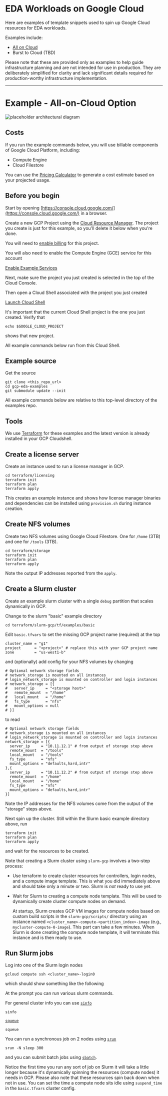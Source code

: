 # EDA Workloads on Google Cloud

Here are examples of template snippets used to spin up Google Cloud resources
for EDA workloads.

Examples include:

- [All on Cloud](#example---all-on-cloud-option)
- Burst to Cloud (TBD)

Please note that these are provided only as examples to help guide
infrastructure planning and are not intended for use in production. They are
deliberately simplified for clarity and lack significant details required for
production-worthy infrastructure implementation.

---

# Example - All-on-Cloud Option

![placeholder architectural diagram](images/all-on-cloud.png)

## Costs

If you run the example commands below, you will use billable components of
Google Cloud Platform, including:

- Compute Engine
- Cloud Filestore

You can use the
[Pricing Calculator](https://cloud.google.com/products/calculator)
to generate a cost estimate based on your projected usage.


## Before you begin

Start by opening
[https://console.cloud.google.com/](https://console.cloud.google.com/)
in a browser.

Create a new GCP Project using the
[Cloud Resource Manager](https://console.cloud.google.com/cloud-resource-manager).
The project you create is just for this example, so you'll delete it below
when you're done.

You will need to
[enable billing](https://support.google.com/cloud/answer/6293499#enable-billing)
for this project.

You will also need to enable the Compute Engine (GCE) service for this account

[Enable Example Services](https://console.cloud.google.com/flows/enableapi?apiid=compute.googleapis.com,file.googleapis.com,cloudresourcemanager.googleapis.com)
    
Next, make sure the project you just created is selected in the top of the
Cloud Console.

Then open a Cloud Shell associated with the project you just created

[Launch Cloud Shell](https://console.cloud.google.com/?cloudshell=true)

It's important that the current Cloud Shell project is the one you just
created.  Verify that

    echo $GOOGLE_CLOUD_PROJECT

shows that new project.

All example commands below run from this Cloud Shell.

## Example source

Get the source

    git clone <this_repo_url>
    cd gcp-eda-examples
    git submodule update --init

All example commands below are relative to this top-level directory of the
examples repo.

## Tools

We use [Terraform](terraform.io) for these examples and the latest version is
already installed in your GCP Cloudshell.


## Create a license server

Create an instance used to run a license manager in GCP.

    cd terraform/licensing
    terraform init
    terraform plan
    terraform apply

This creates an example instance and shows how license manager binaries and
dependencies can be installed using `provision.sh` during instance creation.


## Create NFS volumes

Create two NFS volumes using Google Cloud Filestore.  One for `/home` (3TB) and
one for `/tools` (3TB).

    cd terraform/storage
    terraform init
    terraform plan
    terraform apply

Note the output IP addresses reported from the `apply`.


## Create a Slurm cluster

Create an example slurm cluster with a single `debug` partition that scales
dynamically in GCP.

Change to the slurm "basic" example directory

    cd terraform/slurm-gcp/tf/examples/basic

Edit `basic.tfvars` to set the missing GCP project name (required) at the top

    cluster_name = "g1"
    project      = "<project>" # replace this with your GCP project name
    zone         = "us-west1-b"

and (optionally) add config for your NFS volumes by changing

    # Optional network storage fields
    # network_storage is mounted on all instances
    # login_network_storage is mounted on controller and login instances
    # network_storage = [{
    #   server_ip     = "<storage host>"
    #   remote_mount  = "/home"
    #   local_mount   = "/home"
    #   fs_type       = "nfs"
    #   mount_options = null
    # }]

to read

    # Optional network storage fields
    # network_storage is mounted on all instances
    # login_network_storage is mounted on controller and login instances
    network_storage = [{
      server_ip     = "10.11.12.1" # from output of storage step above
      remote_mount  = "/tools"
      local_mount   = "/tools"
      fs_type       = "nfs"
      mount_options = "defaults,hard,intr"
    },{
      server_ip     = "10.11.12.2" # from output of storage step above
      remote_mount  = "/home"
      local_mount   = "/home"
      fs_type       = "nfs"
      mount_options = "defaults,hard,intr"
    }]

Note the IP addresses for the NFS volumes come from the output of the "storage"
steps above.

Next spin up the cluster.
Still within the Slurm basic example directory above, run

    terraform init
    terraform plan
    terraform apply

and wait for the resources to be created.

Note that creating a Slurm cluster using `slurm-gcp` involves a two-step
process:

- Use terraform to create cluster resources for controllers, login nodes, and
  a compute image template.  This is what you did immediately above and should
  take only a minute or two.  Slurm is _not_ ready to use yet.

- Wait for Slurm to creating a compute node template.  This will be used to
  dynamically create cluster compute nodes on demand.

  At startup, Slurm creates GCP VM images for compute nodes based on custom
  build scripts in the `slurm-gcp/scripts/` directory using an instance named
  `<cluster_name>-compute-<partition_index>-image` (e.g.,
  `mycluster-compute-0-image`). This part can take a few minutes. When Slurm is
  done creating the compute node template, it will terminate this instance and
  is then ready to use.


## Run Slurm jobs

Log into one of the Slurm login nodes

    gcloud compute ssh <cluster_name>-login0

which should show something like the following

At the prompt you can run various slurm commands.

For general cluster info you can use
[`sinfo`](https://slurm.schedmd.com/sinfo.html)

    sinfo

[`squeue`](https://slurm.schedmd.com/squeue.html)

    squeue

You can run a synchronous job on 2 nodes using
[`srun`](https://slurm.schedmd.com/srun.html)

    srun -N sleep 300

and you can submit batch jobs using
[`sbatch`](https://slurm.schedmd.com/sbatch.html).

Notice the first time you run any sort of job on Slurm it will take a little
longer because it's dynamically spinning the resources (compute nodes) it needs
in GCP.  Please also note that these resources spin back down when not in use.
You can set the time a compute node sits idle using `suspend_time` in the
`basic.tfvars` cluster config.

